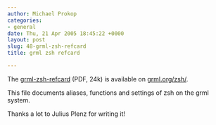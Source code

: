 ```yaml
---
author: Michael Prokop
categories:
- general
date: Thu, 21 Apr 2005 18:45:22 +0000
layout: post
slug: 48-grml-zsh-refcard
title: grml zsh refcard

---
```

The [grml\-zsh\-refcard](https://grml.org/zsh/grml-zsh-refcard.pdf) (PDF, 24k) is available on [grml.org/zsh/](https://grml.org/zsh/#grmlzshrefcard).

This file documents aliases, functions and settings of zsh on the grml system.

Thanks a lot to Julius Plenz for writing it!
